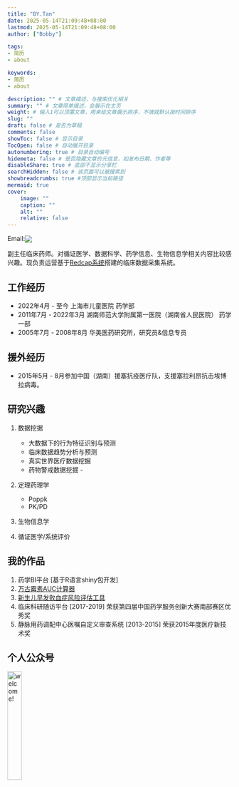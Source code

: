 ```yaml
---
title: "BY.Tan"
date: 2025-05-14T21:09:48+08:00
lastmod: 2025-05-14T21:09:48+08:00
author: ["Bobby"]

tags:
- 简历
- about

keywords:
- 简历
- about

description: "" # 文章描述，与搜索优化相关
summary: "" # 文章简单描述，会展示在主页
weight: # 输入1可以顶置文章，用来给文章展示排序，不填就默认按时间排序
slug: ""
draft: false # 是否为草稿
comments: false
showToc: false # 显示目录
TocOpen: false # 自动展开目录
autonumbering: true # 目录自动编号
hidemeta: false # 是否隐藏文章的元信息，如发布日期、作者等
disableShare: true # 底部不显示分享栏
searchHidden: false # 该页面可以被搜索到
showbreadcrumbs: true #顶部显示当前路径
mermaid: true
cover:
    image: ""
    caption: ""
    alt: ""
    relative: false
---
```


Email:<a href="mailto:dr.tanboyu@gmail.com?subject=RE:Mail from BYTan blog" ><img src="/images/email.png" style="vertical-align: middle;" /></a>

副主任临床药师。对循证医学、数据科学、药学信息、生物信息学相关内容比较感兴趣。现负责运营基于[Redcap系统](https://www.30plans.com)搭建的临床数据采集系统。


## 工作经历

* 2022年4月 - 至今  上海市儿童医院  药学部
* 2011年7月 - 2022年3月 湖南师范大学附属第一医院（湖南省人民医院）  药学一部
* 2005年7月 - 2008年8月 华美医药研究所，研究员&信息专员

## 援外经历

*	2015年5月 - 8月参加中国（湖南）援塞抗疫医疗队，支援塞拉利昂抗击埃博拉病毒。

## 研究兴趣

1.  数据挖据
    - 大数据下的行为特征识别与预测
    - 临床数据趋势分析与预测
    - 真实世界医疗数据挖掘
    - 药物警戒数据挖掘    - 
2.  定理药理学
    - Poppk
    - PK/PD
    
3.  生物信息学

4.  循证医学/系统评价


## 我的作品

1.  药学BI平台 [基于R语言shiny包开发]
2.  [万古霉素AUC计算器](https://30plans.shinyapps.io/apps/) 
3.  [新生儿早发败血症风险评估工具](https://30plans.shinyapps.io/apps/_w_8088acbb2dcc406da43479727ea2a3cd/#tab-4554-2)
4.  临床科研随访平台 [2017-2019] 荣获第四届中国药学服务创新大赛南部赛区优秀奖
5.  静脉用药调配中心医嘱自定义审查系统 [2013-2015]  荣获2015年度医疗新技术奖

## 个人公众号

<img src="/images/qrcode.jpg" width="25%" alt="welcome!" />
